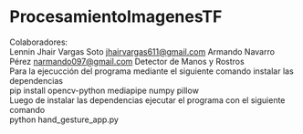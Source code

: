 # ProcesamientoImagenesTF  
Colaboradores:  
Lennin Jhair Vargas Soto jhairvargas611@gmail.com 
Armando Navarro Pérez narmando097@gmail.com 
Detector de Manos y Rostros  
Para la ejecucción del programa mediante el siguiente comando instalar las dependencias  
pip install opencv-python mediapipe numpy pillow  
Luego de instalar las dependencias ejecutar el programa con el siguiente comando  
python hand_gesture_app.py

